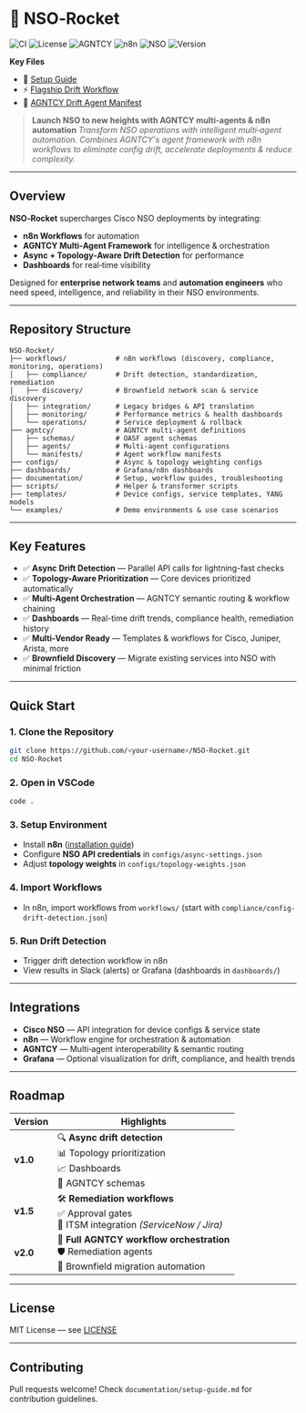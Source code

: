 # 🚀 NSO‑Rocket
![CI](https://github.com/keewillidevnet/NSO-Rocket/actions/workflows/tests.yml/badge.svg)
![License](https://img.shields.io/badge/license-MIT-blue)
![AGNTCY](https://img.shields.io/badge/AGNTCY-compatible-orange)
![n8n](https://img.shields.io/badge/n8n-workflows-success)
![NSO](https://img.shields.io/badge/Cisco-NSO-lightgrey)
![Version](https://img.shields.io/badge/version-1.0.0-blueviolet)

**Key Files**
- 📘 [Setup Guide](documentation/setup-guide.md)
- ⚡ [Flagship Drift Workflow](workflows/compliance/config-drift-detection.json)
- 🤖 [AGNTCY Drift Agent Manifest](agntcy/manifests/drift-detection-workflow.yaml)

> **Launch NSO to new heights with AGNTCY multi‑agents & n8n automation**
> _Transform NSO operations with intelligent multi‑agent automation. Combines AGNTCY's agent framework with n8n workflows to eliminate config drift, accelerate deployments & reduce complexity._

---

## Overview

**NSO‑Rocket** supercharges Cisco NSO deployments by integrating:
- **n8n Workflows** for automation
- **AGNTCY Multi‑Agent Framework** for intelligence & orchestration
- **Async + Topology‑Aware Drift Detection** for performance
- **Dashboards** for real‑time visibility

Designed for **enterprise network teams** and **automation engineers** who need speed, intelligence, and reliability in their NSO environments.

---

## Repository Structure

```plaintext
NSO-Rocket/
├── workflows/            # n8n workflows (discovery, compliance, monitoring, operations)
│   ├── compliance/       # Drift detection, standardization, remediation
│   ├── discovery/        # Brownfield network scan & service discovery
│   ├── integration/      # Legacy bridges & API translation
│   ├── monitoring/       # Performance metrics & health dashboards
│   └── operations/       # Service deployment & rollback
├── agntcy/               # AGNTCY multi‑agent definitions
│   ├── schemas/          # OASF agent schemas
│   ├── agents/           # Multi‑agent configurations
│   └── manifests/        # Agent workflow manifests
├── configs/              # Async & topology weighting configs
├── dashboards/           # Grafana/n8n dashboards
├── documentation/        # Setup, workflow guides, troubleshooting
├── scripts/              # Helper & transformer scripts
├── templates/            # Device configs, service templates, YANG models
└── examples/             # Demo environments & use case scenarios
```

---

## Key Features

- ✅ **Async Drift Detection** — Parallel API calls for lightning-fast checks
- ✅ **Topology-Aware Prioritization** — Core devices prioritized automatically
- ✅ **Multi-Agent Orchestration** — AGNTCY semantic routing & workflow chaining
- ✅ **Dashboards** — Real-time drift trends, compliance health, remediation history
- ✅ **Multi-Vendor Ready** — Templates & workflows for Cisco, Juniper, Arista, more
- ✅ **Brownfield Discovery** — Migrate existing services into NSO with minimal friction

---

## Quick Start

### 1. Clone the Repository
```bash
git clone https://github.com/<your-username>/NSO-Rocket.git
cd NSO-Rocket
```

### 2. Open in VSCode
```bash
code .
```

### 3. Setup Environment
- Install **n8n** ([installation guide](https://docs.n8n.io/getting-started/installation/))
- Configure **NSO API credentials** in `configs/async-settings.json`
- Adjust **topology weights** in `configs/topology-weights.json`

### 4. Import Workflows
- In n8n, import workflows from `workflows/` (start with `compliance/config-drift-detection.json`)

### 5. Run Drift Detection
- Trigger drift detection workflow in n8n
- View results in Slack (alerts) or Grafana (dashboards in `dashboards/`)

---

## Integrations

- **Cisco NSO** — API integration for device configs & service state
- **n8n** — Workflow engine for orchestration & automation
- **AGNTCY** — Multi‑agent interoperability & semantic routing
- **Grafana** — Optional visualization for drift, compliance, and health trends

---

## Roadmap

| Version | Highlights |
|---------|------------|
| **v1.0** | 🔍 **Async drift detection**<br>📊 Topology prioritization<br>📈 Dashboards<br>📂 AGNTCY schemas |
| **v1.5** | 🛠 **Remediation workflows**<br>✅ Approval gates<br>🔗 ITSM integration *(ServiceNow / Jira)* |
| **v2.0** | 🤖 **Full AGNTCY workflow orchestration**<br>🛡 Remediation agents<br>🚚 Brownfield migration automation |

---

## License
MIT License — see [LICENSE](LICENSE)

---

## Contributing
Pull requests welcome! Check `documentation/setup-guide.md` for contribution guidelines.
<!-- register Basic Test / placeholder-tests (pull_request) -->
